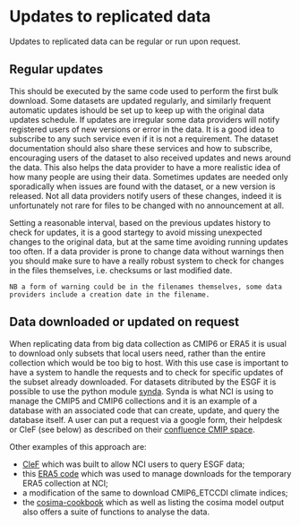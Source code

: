 # Updates to replicated data
Updates to replicated data can be regular or run upon request. 

## Regular updates

This should be executed by the same code used to perform the first bulk download. Some datasets are updated regularly, and similarly frequent automatic updates ishould be set up to keep up with the original data updates schedule.
If updates are irregular some data providers will notify registered users of new versions or error in the data. It is a good idea to subscribe to any such service even if it is not a requirement. The dataset documentation should also share these services and how to subscribe, encouraging users of the dataset to also received updates and news around the data. This also helps the data provider to have a more realistic idea of how many people are using their data.
Sometimes updates are needed only sporadically when issues are found with the dataset, or a new version is released. Not all data providers notify users of these changes, indeed it is unfortunately not rare for files to be changed with no announcement at all.

Setting a reasonable interval, based on the previous updates history to check for updates, it is a good startegy to avoid missing unexpected changes to the original data, but at the same time avoiding running updates too often.
If a data provider is prone to change data without warnings then you should make sure to have a really robust system to check for changes in the files themselves, i.e. checksums or last modified date.

```{note}
NB a form of warning could be in the filenames themselves, some data providers include a creation date in the filename.
```

## Data downloaded or updated on request

When replicating data from big data collection as CMIP6 or ERA5 it is usual to download only subsets that local users need, rather than the entire collection which would be too big to host. With this use case is important to have a system to handle the requests and to check for specific updates of the subset already downloaded. For datasets ditributed by the ESGF it is possible to use the python module [synda](https://prodiguer.github.io/synda/). Synda is what NCI is using to manage the CMIP5 and CMIP6 collections and it is an example of a database with an associated code that can create, update, and query the database itself. A user can put a request via a google form, their helpdesk or CleF (see below) as described on their [confluence CMIP space](https://opus.nci.org.au/display/CMIP/Data+Download+Request). 

Other examples of this approach are:
*  [CleF](https://zenodo.org/record/4729030#.Ytdh6C8RqRs) which was built to allow NCI users to query ESGF data; 
* this [ERA5 code](https://zenodo.org/record/3972437#.Ytdhky8RqRs) which was used to manage downloads for the temporary ERA5 collection at NCI;
* a modification of the same to download CMIP6_ETCCDI climate indices;
* the [cosima-cookbook](https://github.com/COSIMA/cosima-cookbook#readme) which as well as listing the cosima model output also offers a suite of functions to analyse the data.
 
